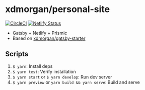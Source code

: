 # xdmorgan/personal-site

[![CircleCI](https://circleci.com/gh/xdmorgan/personal-site/tree/master.svg?style=svg)](https://circleci.com/gh/xdmorgan/personal-site/tree/master)
[![Netlify Status](https://api.netlify.com/api/v1/badges/8291ddba-e9d0-46f1-b80c-bafc612a3e1e/deploy-status)](https://app.netlify.com/sites/dannycodes/deploys)

- Gatsby + Netlify + Prismic
- Based on [xdmorgan/gatsby-starter](https://github.com/xdmorgan/gatsby-starter)

## Scripts

1. `$ yarn`: Install deps
1. `$ yarn test`: Verify installation
1. `$ yarn start` or `$ yarn develop`: Run dev server
1. `$ yarn preview` or `yarn build && yarn serve`: Build and serve
